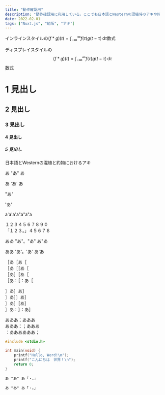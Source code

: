 ```yaml
---
title: "動作確認用"
description: "動作確認用に利用している。ここでも日本語とWesternの混植時のアキや約物（・。）のアキを調整できる。"
date: 2022-02-01
tags: ["Nuxt.js", "組版", "アキ"]
---
```


インラインスタイルの$(f \ast g)(t)=\int_{-\infty}^{\infty} f(\tau) g(t - \tau) \, \mathrm{d}\tau$数式

ディスプレイスタイルの
$$
(f \ast g)(t)=\int_{-\infty}^{\infty} f(\tau) g(t - \tau) \, \mathrm{d}\tau
$$
数式

# 1 見出し
## 2 見出し
### 3 見出し
#### 4 見出し
##### 5 見出し

日本語とWesternの混植と約物におけるアキ

あ "あ" あ

あ 'あ' あ

"あ"

'あ'

a'a'a'a"a"a"a

１２３４５６７８９０  
「１２３。」４５６７８

ああ "あ"。"あ" あ"あ

ああ 'あ'。'あ' あ'あ

［あ［あ［  
［あ［［あ［  
［あ］［あ［  
［あ：［：あ［

］あ］あ］  
］あ］］あ］  
］あ］［あ］  
］あ：］：あ］

あああ：あああ  
あああ：；あああ  
：ああああああ；

```c
#include <stdio.h>

int main(void) {
    printf("Hello, Word!\n");
    printf("こんにちは　世界！\n");
    return 0;
}
```

`あ "あ" あ「・。」`

```
あ "あ" あ「・。」
```

